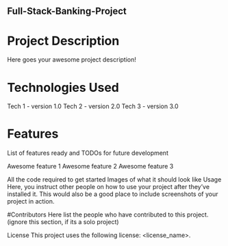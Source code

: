 ## Full-Stack-Banking-Project

# Project Description
Here goes your awesome project description!

# Technologies Used
Tech 1 - version 1.0
Tech 2 - version 2.0
Tech 3 - version 3.0

# Features
List of features ready and TODOs for future development

Awesome feature 1
Awesome feature 2
Awesome feature 3


All the code required to get started
Images of what it should look like
Usage
Here, you instruct other people on how to use your project after they’ve installed it. This would also be a good place to include screenshots of your project in action.

#Contributors
Here list the people who have contributed to this project. (ignore this section, if its a solo project)

License
This project uses the following license: <license_name>.
